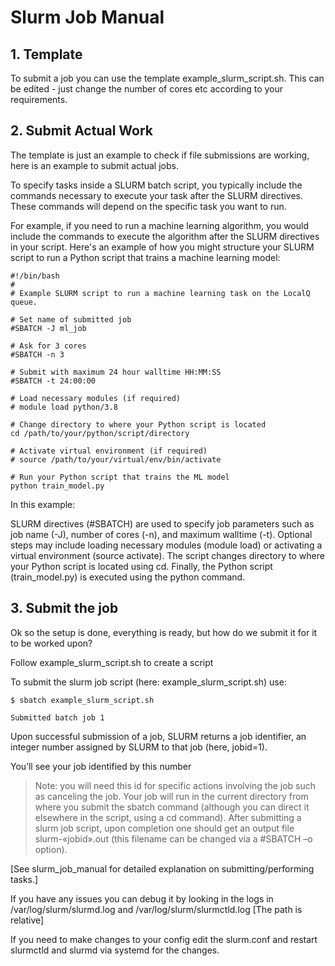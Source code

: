 # Slurm Job Manual

## 1. Template
To submit a job you can use the template example_slurm_script.sh. This can be edited - just change the number of cores etc according to your requirements.

## 2. Submit Actual Work
The template is just an example to check if file submissions are working, here is an example to submit actual jobs.

To specify tasks inside a SLURM batch script, you typically include the commands necessary to execute your task after the SLURM directives. These commands will depend on the specific task you want to run.

For example, if you need to run a machine learning algorithm, you would include the commands to execute the algorithm after the SLURM directives in your script. Here's an example of how you might structure your SLURM script to run a Python script that trains a machine learning model:
```
#!/bin/bash
#
# Example SLURM script to run a machine learning task on the LocalQ queue.

# Set name of submitted job
#SBATCH -J ml_job

# Ask for 3 cores
#SBATCH -n 3

# Submit with maximum 24 hour walltime HH:MM:SS
#SBATCH -t 24:00:00

# Load necessary modules (if required)
# module load python/3.8

# Change directory to where your Python script is located
cd /path/to/your/python/script/directory

# Activate virtual environment (if required)
# source /path/to/your/virtual/env/bin/activate

# Run your Python script that trains the ML model
python train_model.py
```
In this example:

SLURM directives (#SBATCH) are used to specify job parameters such as job name (-J), number of cores (-n), and maximum walltime (-t).
Optional steps may include loading necessary modules (module load) or activating a virtual environment (source activate).
The script changes directory to where your Python script is located using cd.
Finally, the Python script (train_model.py) is executed using the python command.

## 3. Submit the job
Ok so the setup is done, everything is ready, but how do we submit it for it to be worked upon?

Follow example_slurm_script.sh to create a script

To submit the slurm job script (here: example_slurm_script.sh) use:
```
$ sbatch example_slurm_script.sh

Submitted batch job 1
```
Upon successful submission of a job, SLURM returns a job identifier, an integer number assigned by SLURM to that job (here, jobid=1).

You’ll see your job identified by this number
> Note: you will need this id for specific actions involving the job such as canceling the job.
Your job will run in the current directory from where you submit the sbatch command (although you can direct it elsewhere in the script, using a cd command). After submitting a slurm job script, upon completion one should get an output file slurm-«jobid».out (this filename can be changed via a #SBATCH –o option).

[See slurm_job_manual for detailed explanation on submitting/performing tasks.]

If you have any issues you can debug it by looking in the logs in /var/log/slurm/slurmd.log and /var/log/slurm/slurmctld.log [The path is relative]

If you need to make changes to your config edit the slurm.conf and restart slurmctld and slurmd via systemd for the changes.
